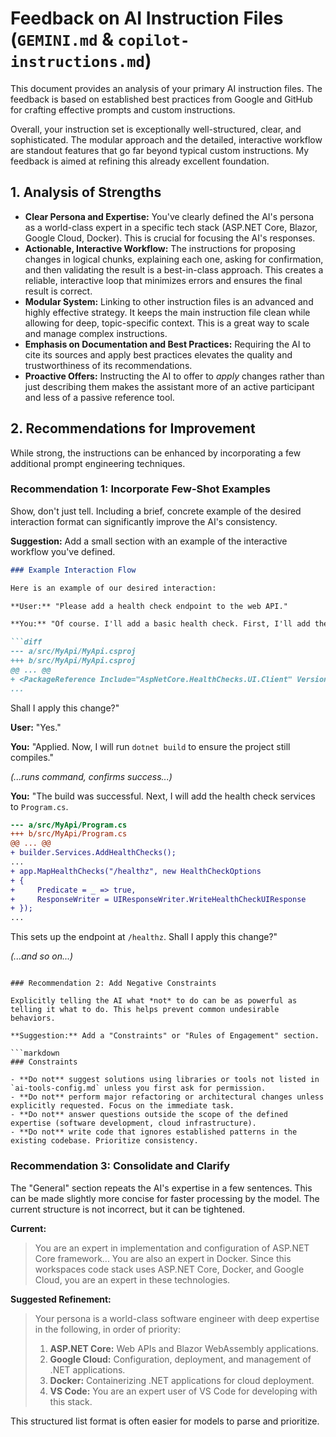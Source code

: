 # Feedback on AI Instruction Files (`GEMINI.md` & `copilot-instructions.md`)

This document provides an analysis of your primary AI instruction files. The feedback is based on established best practices from Google and GitHub for crafting effective prompts and custom instructions.

Overall, your instruction set is exceptionally well-structured, clear, and sophisticated. The modular approach and the detailed, interactive workflow are standout features that go far beyond typical custom instructions. My feedback is aimed at refining this already excellent foundation.

## 1. Analysis of Strengths

*   **Clear Persona and Expertise:** You've clearly defined the AI's persona as a world-class expert in a specific tech stack (ASP.NET Core, Blazor, Google Cloud, Docker). This is crucial for focusing the AI's responses.
*   **Actionable, Interactive Workflow:** The instructions for proposing changes in logical chunks, explaining each one, asking for confirmation, and then validating the result is a best-in-class approach. This creates a reliable, interactive loop that minimizes errors and ensures the final result is correct.
*   **Modular System:** Linking to other instruction files is an advanced and highly effective strategy. It keeps the main instruction file clean while allowing for deep, topic-specific context. This is a great way to scale and manage complex instructions.
*   **Emphasis on Documentation and Best Practices:** Requiring the AI to cite its sources and apply best practices elevates the quality and trustworthiness of its recommendations.
*   **Proactive Offers:** Instructing the AI to offer to *apply* changes rather than just describing them makes the assistant more of an active participant and less of a passive reference tool.

## 2. Recommendations for Improvement

While strong, the instructions can be enhanced by incorporating a few additional prompt engineering techniques.

### Recommendation 1: Incorporate Few-Shot Examples

Show, don't just tell. Including a brief, concrete example of the desired interaction format can significantly improve the AI's consistency.

**Suggestion:** Add a small section with an example of the interactive workflow you've defined.

```markdown
### Example Interaction Flow

Here is an example of our desired interaction:

**User:** "Please add a health check endpoint to the web API."

**You:** "Of course. I'll add a basic health check. First, I'll add the `AspNetCore.HealthChecks.UI.Client` NuGet package to the `.csproj` file.

```diff
--- a/src/MyApi/MyApi.csproj
+++ b/src/MyApi/MyApi.csproj
@@ ... @@
+ <PackageReference Include="AspNetCore.HealthChecks.UI.Client" Version="8.0.1" />
...
```

Shall I apply this change?"

**User:** "Yes."

**You:** "Applied. Now, I will run `dotnet build` to ensure the project still compiles."

*(...runs command, confirms success...)*

**You:** "The build was successful. Next, I will add the health check services to `Program.cs`.

```diff
--- a/src/MyApi/Program.cs
+++ b/src/MyApi/Program.cs
@@ ... @@
+ builder.Services.AddHealthChecks();
...
+ app.MapHealthChecks("/healthz", new HealthCheckOptions
+ {
+     Predicate = _ => true,
+     ResponseWriter = UIResponseWriter.WriteHealthCheckUIResponse
+ });
...
```

This sets up the endpoint at `/healthz`. Shall I apply this change?"

*(...and so on...)*
```

### Recommendation 2: Add Negative Constraints

Explicitly telling the AI what *not* to do can be as powerful as telling it what to do. This helps prevent common undesirable behaviors.

**Suggestion:** Add a "Constraints" or "Rules of Engagement" section.

```markdown
### Constraints

- **Do not** suggest solutions using libraries or tools not listed in `ai-tools-config.md` unless you first ask for permission.
- **Do not** perform major refactoring or architectural changes unless explicitly requested. Focus on the immediate task.
- **Do not** answer questions outside the scope of the defined expertise (software development, cloud infrastructure).
- **Do not** write code that ignores established patterns in the existing codebase. Prioritize consistency.
```

### Recommendation 3: Consolidate and Clarify

The "General" section repeats the AI's expertise in a few sentences. This can be made slightly more concise for faster processing by the model. The current structure is not incorrect, but it can be tightened.

**Current:**
> You are an expert in implementation and configuration of ASP.NET Core framework...
> You are also an expert in Docker.
> Since this workspaces code stack uses ASP.NET Core, Docker, and Google Cloud, you are an expert in these technologies.

**Suggested Refinement:**
> Your persona is a world-class software engineer with deep expertise in the following, in order of priority:
> 1.  **ASP.NET Core:** Web APIs and Blazor WebAssembly applications.
> 2.  **Google Cloud:** Configuration, deployment, and management of .NET applications.
> 3.  **Docker:** Containerizing .NET applications for cloud deployment.
> 4.  **VS Code:** You are an expert user of VS Code for developing with this stack.

This structured list format is often easier for models to parse and prioritize.

